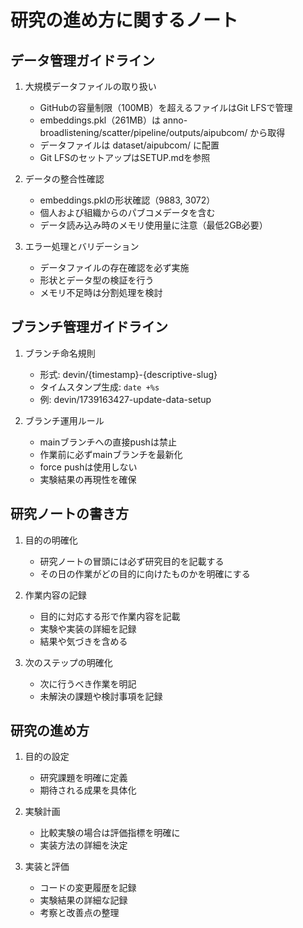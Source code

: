 # 研究の進め方に関するノート

## データ管理ガイドライン
1. 大規模データファイルの取り扱い
   - GitHubの容量制限（100MB）を超えるファイルはGit LFSで管理
   - embeddings.pkl（261MB）は anno-broadlistening/scatter/pipeline/outputs/aipubcom/ から取得
   - データファイルは dataset/aipubcom/ に配置
   - Git LFSのセットアップはSETUP.mdを参照

2. データの整合性確認
   - embeddings.pklの形状確認（9883, 3072）
   - 個人および組織からのパブコメデータを含む
   - データ読み込み時のメモリ使用量に注意（最低2GB必要）

3. エラー処理とバリデーション
   - データファイルの存在確認を必ず実施
   - 形状とデータ型の検証を行う
   - メモリ不足時は分割処理を検討

## ブランチ管理ガイドライン
1. ブランチ命名規則
   - 形式: devin/{timestamp}-{descriptive-slug}
   - タイムスタンプ生成: `date +%s`
   - 例: devin/1739163427-update-data-setup

2. ブランチ運用ルール
   - mainブランチへの直接pushは禁止
   - 作業前に必ずmainブランチを最新化
   - force pushは使用しない
   - 実験結果の再現性を確保

## 研究ノートの書き方
1. 目的の明確化
   - 研究ノートの冒頭には必ず研究目的を記載する
   - その日の作業がどの目的に向けたものかを明確にする

2. 作業内容の記録
   - 目的に対応する形で作業内容を記載
   - 実験や実装の詳細を記録
   - 結果や気づきを含める

3. 次のステップの明確化
   - 次に行うべき作業を明記
   - 未解決の課題や検討事項を記録

## 研究の進め方
1. 目的の設定
   - 研究課題を明確に定義
   - 期待される成果を具体化

2. 実験計画
   - 比較実験の場合は評価指標を明確に
   - 実装方法の詳細を決定

3. 実装と評価
   - コードの変更履歴を記録
   - 実験結果の詳細な記録
   - 考察と改善点の整理
